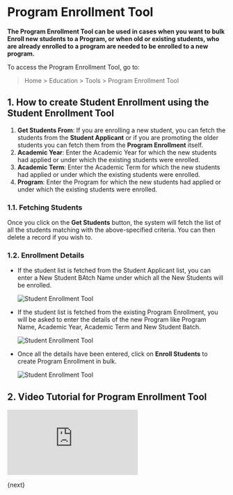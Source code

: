 <!-- add-breadcrumbs -->
# Program Enrollment Tool

**The Program Enrollment Tool can be used in cases when you want to bulk Enroll new students to a Program, or when old or existing students, who are already enrolled to a program are needed to be enrolled to a new program.**

To access the Program Enrollment Tool, go to:

> Home > Education > Tools > Program Enrollment Tool

## 1. How to create Student Enrollment using the Student Enrollment Tool

1. **Get Students From**: If you are enrolling a new student, you can fetch the students from the **Student Applicant** or if you are promoting the older students you can fetch them from the **Program Enrollment** itself.
2. **Academic Year**: Enter the Academic Year for which the new students had applied or under which the existing students were enrolled.
3. **Academic Term**: Enter the Academic Term for which the new students had applied or under which the existing students were enrolled.
4. **Program**: Enter the Program for which the new students had applied or under which the existing students were enrolled.

### 1.1. Fetching Students

Once you click on the **Get Students** button, the system will fetch the list of all the students matching with the above-specified criteria. You can then delete a record if you wish to.

### 1.2. Enrollment Details

* If the student list is fetched from the Student Applicant list, you can enter a New Student BAtch Name under which all the New Students will be enrolled.

    ![Student Enrollment Tool](/docs/v12/assets/img/education/setup/education-student-tool-5.png)

* If the student list is fetched from the existing Program Enrollment, you will be asked to enter the details of the new Program like Program Name, Academic Year, Academic Term and New Student Batch.

    ![Student Enrollment Tool](/docs/v12/assets/img/education/education-student-tool-6.png)

* Once all the details have been entered, click on **Enroll Students** to create Program Enrollment in bulk.

    ![Student Enrollment Tool](/docs/v12/assets/img/education/education-student-tool-7.png)

## 2. Video Tutorial for Program Enrollment Tool


<div>
    <div class='embed-container'>
        <iframe src='https://www.youtube.com/embed//5nxWYBRHY_o?start=82' frameborder='0' allowfullscreen>
        </iframe>
    </div>
</div>    

{next}